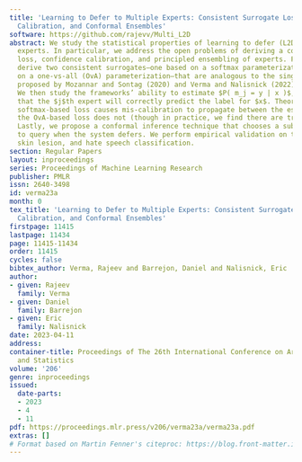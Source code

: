 ```yaml
---
title: 'Learning to Defer to Multiple Experts: Consistent Surrogate Losses, Confidence
  Calibration, and Conformal Ensembles'
software: https://github.com/rajevv/Multi_L2D
abstract: We study the statistical properties of learning to defer (L2D) to multiple
  experts. In particular, we address the open problems of deriving a consistent surrogate
  loss, confidence calibration, and principled ensembling of experts. Firstly, we
  derive two consistent surrogates—one based on a softmax parameterization, the other
  on a one-vs-all (OvA) parameterization—that are analogous to the single expert losses
  proposed by Mozannar and Sontag (2020) and Verma and Nalisnick (2022), respectively.
  We then study the frameworks’ ability to estimate $P( m_j = y | x )$, the probability
  that the $j$th expert will correctly predict the label for $x$. Theory shows the
  softmax-based loss causes mis-calibration to propagate between the estimates while
  the OvA-based loss does not (though in practice, we find there are trade offs).
  Lastly, we propose a conformal inference technique that chooses a subset of experts
  to query when the system defers. We perform empirical validation on tasks for galaxy,
  skin lesion, and hate speech classification.
section: Regular Papers
layout: inproceedings
series: Proceedings of Machine Learning Research
publisher: PMLR
issn: 2640-3498
id: verma23a
month: 0
tex_title: 'Learning to Defer to Multiple Experts: Consistent Surrogate Losses, Confidence
  Calibration, and Conformal Ensembles'
firstpage: 11415
lastpage: 11434
page: 11415-11434
order: 11415
cycles: false
bibtex_author: Verma, Rajeev and Barrejon, Daniel and Nalisnick, Eric
author:
- given: Rajeev
  family: Verma
- given: Daniel
  family: Barrejon
- given: Eric
  family: Nalisnick
date: 2023-04-11
address:
container-title: Proceedings of The 26th International Conference on Artificial Intelligence
  and Statistics
volume: '206'
genre: inproceedings
issued:
  date-parts:
  - 2023
  - 4
  - 11
pdf: https://proceedings.mlr.press/v206/verma23a/verma23a.pdf
extras: []
# Format based on Martin Fenner's citeproc: https://blog.front-matter.io/posts/citeproc-yaml-for-bibliographies/
---
```

